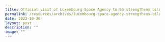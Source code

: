 ```yaml
---
title: Official visit of Luxembourg Space Agency to SG strengthens bilateral ties
permalink: /resources/archives/luxembourg-space-agency-strengthens-bilateral/
date: 2023-10-30
layout: post
description: ""
image: ""
---
```

